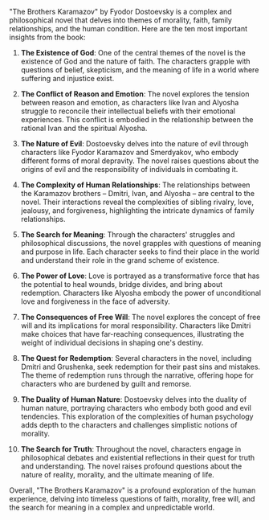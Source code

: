 "The Brothers Karamazov" by Fyodor Dostoevsky is a complex and philosophical novel that delves into themes of morality, faith, family relationships, and the human condition. Here are the ten most important insights from the book:

1. **The Existence of God**: One of the central themes of the novel is the existence of God and the nature of faith. The characters grapple with questions of belief, skepticism, and the meaning of life in a world where suffering and injustice exist.

2. **The Conflict of Reason and Emotion**: The novel explores the tension between reason and emotion, as characters like Ivan and Alyosha struggle to reconcile their intellectual beliefs with their emotional experiences. This conflict is embodied in the relationship between the rational Ivan and the spiritual Alyosha.

3. **The Nature of Evil**: Dostoevsky delves into the nature of evil through characters like Fyodor Karamazov and Smerdyakov, who embody different forms of moral depravity. The novel raises questions about the origins of evil and the responsibility of individuals in combating it.

4. **The Complexity of Human Relationships**: The relationships between the Karamazov brothers – Dmitri, Ivan, and Alyosha – are central to the novel. Their interactions reveal the complexities of sibling rivalry, love, jealousy, and forgiveness, highlighting the intricate dynamics of family relationships.

5. **The Search for Meaning**: Through the characters' struggles and philosophical discussions, the novel grapples with questions of meaning and purpose in life. Each character seeks to find their place in the world and understand their role in the grand scheme of existence.

6. **The Power of Love**: Love is portrayed as a transformative force that has the potential to heal wounds, bridge divides, and bring about redemption. Characters like Alyosha embody the power of unconditional love and forgiveness in the face of adversity.

7. **The Consequences of Free Will**: The novel explores the concept of free will and its implications for moral responsibility. Characters like Dmitri make choices that have far-reaching consequences, illustrating the weight of individual decisions in shaping one's destiny.

8. **The Quest for Redemption**: Several characters in the novel, including Dmitri and Grushenka, seek redemption for their past sins and mistakes. The theme of redemption runs through the narrative, offering hope for characters who are burdened by guilt and remorse.

9. **The Duality of Human Nature**: Dostoevsky delves into the duality of human nature, portraying characters who embody both good and evil tendencies. This exploration of the complexities of human psychology adds depth to the characters and challenges simplistic notions of morality.

10. **The Search for Truth**: Throughout the novel, characters engage in philosophical debates and existential reflections in their quest for truth and understanding. The novel raises profound questions about the nature of reality, morality, and the ultimate meaning of life.

Overall, "The Brothers Karamazov" is a profound exploration of the human experience, delving into timeless questions of faith, morality, free will, and the search for meaning in a complex and unpredictable world.
